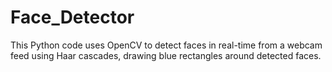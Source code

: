 # Face_Detector
This Python code uses OpenCV to detect faces in real-time from a webcam feed using Haar cascades, drawing blue rectangles around detected faces.
